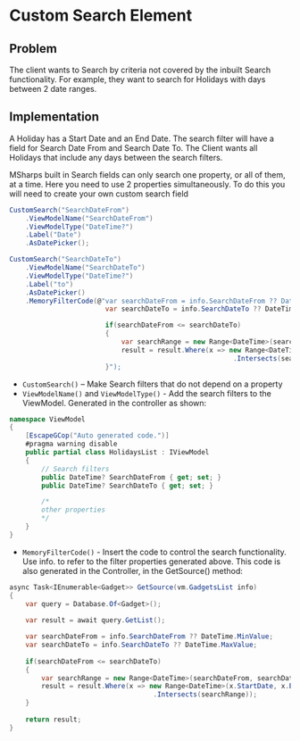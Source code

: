 # Custom Search Element

## Problem

The client wants to Search by criteria not covered by the inbuilt Search functionality. For example, they want to search for Holidays with days between 2 date ranges.

## Implementation

A Holiday has a Start Date and an End Date. The search filter will have a field for Search Date From and Search Date To. The Client wants all Holidays that include any days between the search filters.

MSharps built in Search fields can only search one property, or all of them, at a time. Here you need to use 2 properties simultaneously. To do this you will need to create your own custom search field 

```csharp
CustomSearch("SearchDateFrom")
    .ViewModelName("SearchDateFrom")
    .ViewModelType("DateTime?")                
    .Label("Date")
    .AsDatePicker();

CustomSearch("SearchDateTo")
    .ViewModelName("SearchDateTo")
    .ViewModelType("DateTime?")               
    .Label("to")
    .AsDatePicker()
    .MemoryFilterCode(@"var searchDateFrom = info.SearchDateFrom ?? DateTime.MinValue;
                        var searchDateTo = info.SearchDateTo ?? DateTime.MaxValue;

                        if(searchDateFrom <= searchDateTo)
                        {
                            var searchRange = new Range<DateTime>(searchDateFrom, searchDateTo);
                            result = result.Where(x => new Range<DateTime>(x.StartDate, x.EndDate)
                                                        .Intersects(searchRange));
                        }");
```

- `CustomSearch()` – Make Search filters that do not depend on a property
- `ViewModelName()` and `ViewModelType()` - Add the search filters to the ViewModel. Generated in the controller as shown:

```csharp
namespace ViewModel
{
    [EscapeGCop("Auto generated code.")]
    #pragma warning disable
    public partial class HolidaysList : IViewModel
    {
        // Search filters
        public DateTime? SearchDateFrom { get; set; }
        public DateTime? SearchDateTo { get; set; }

        /*
        other properties
        */
    }
}
```

- `MemoryFilterCode()` - Insert the code to control the search functionality. Use info. to refer to the filter properties generated above. This code is also generated in the Controller, in the GetSource() method:

```csharp
async Task<IEnumerable<Gadget>> GetSource(vm.GadgetsList info)
{
    var query = Database.Of<Gadget>();
            
    var result = await query.GetList();

    var searchDateFrom = info.SearchDateFrom ?? DateTime.MinValue;
    var searchDateTo = info.SearchDateTo ?? DateTime.MaxValue;
            
    if(searchDateFrom <= searchDateTo)
    {
        var searchRange = new Range<DateTime>(searchDateFrom, searchDateTo);
        result = result.Where(x => new Range<DateTime>(x.StartDate, x.EndDate)
                                    .Intersects(searchRange));
    }
            
    return result;
}
```
